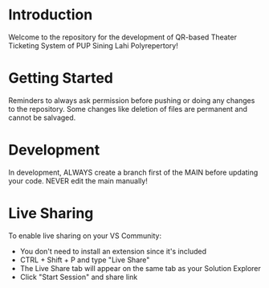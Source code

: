 # Introduction 
Welcome to the repository for the development of QR-based Theater Ticketing System of PUP Sining Lahi Polyrepertory!

# Getting Started
Reminders to always ask permission before pushing or doing any changes to the repository. 
Some changes like deletion of files are permanent and cannot be salvaged.

# Development
 In development, ALWAYS create a branch first of the MAIN before updating your code.
 NEVER edit the main manually!

# Live Sharing
To enable live sharing on your VS Community:
- You don't need to install an extension since it's included
- CTRL + Shift + P and type "Live Share"
- The Live Share tab will appear on the same tab as your Solution Explorer
- Click "Start Session" and share link



